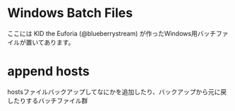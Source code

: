 # Windows Batch Files
ここには KID the Euforia (@blueberrystream) が作ったWindows用バッチファイルが置いてあります。

# append hosts
hostsファイルバックアップしてなにかを追加したり、バックアップから元に戻したりするバッチファイル群